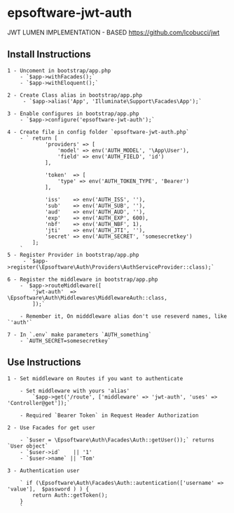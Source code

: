 # epsoftware-jwt-auth
JWT LUMEN IMPLEMENTATION - BASED https://github.com/lcobucci/jwt

## Install Instructions

	1 - Uncoment in bootstrap/app.php
		- `$app->withFacades();`
		- `$app->withEloquent();`

	2 - Create Class alias in bootstrap/app.php
		 - `$app->alias('App', 'Illuminate\Support\Facades\App');`

	3 - Enable configures in bootstrap/app.php
		- `$app->configure('epsoftware-jwt-auth');`

	4 - Create file in config folder `epsoftware-jwt-auth.php`
		- ` return [
		        'providers' => [
		            'model' => env('AUTH_MODEL', '\App\User'),
		            'field' => env('AUTH_FIELD', 'id')
		        ],

				'token'  => [
					'type' => env('AUTH_TOKEN_TYPE', 'Bearer')
				],

		        'iss'    => env('AUTH_ISS', ''),
		        'sub'    => env('AUTH_SUB', ''),
		        'aud'    => env('AUTH_AUD', ''),
		        'exp'    => env('AUTH_EXP', 600),
		        'nbf'    => env('AUTH_NBF', 1),
		        'jti'    => env('AUTH_JTI', ''),
		        'secret' => env('AUTH_SECRET', 'somesecretkey')
			];
		`
	5 - Register Provider in bootstrap/app.php
		 - `$app->register(\Epsoftware\Auth\Providers\AuthServiceProvider::class);`

	6 - Register the middleware in bootstrap/app.php
		- `$app->routeMiddleware([
		   	'jwt-auth'  => \Epsoftware\Auth\Middlewares\MiddlewareAuth::class,
			]);`

		- Remember it, On midddleware alias don't use reseverd names, like `'auth'`

	7 - In `.env` make parameters `AUTH_something`
		- `AUTH_SECRET=somesecretkey`

## Use Instructions

	1 - Set middleware on Routes if you want to authenticate

		- Set middleware with yours 'alias'
			`$app->get('/route', ['middleware' => 'jwt-auth', 'uses' => 'Controller@get']);`

		- Required `Bearer Token` in Request Header Authorization

	2 - Use Facades for get user

		- `$user = \Epsoftware\Auth\Facades\Auth::getUser());` returns `User object`
		- `$user->id` 	 || '1'
		- `$user->name` || 'Tom'

	3 - Authentication user

		` if (\Epsoftware\Auth\Facades\Auth::autentication(['username' => 'value'],  $password ) ) {
			return Auth::getToken();
		}
		`
